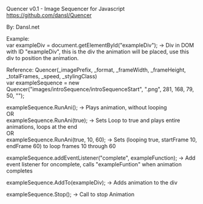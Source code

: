 Quencer v0.1 - Image Sequencer for Javascript  
https://github.com/dansl/Quencer  
  
By: Dansl.net  
  
Example:  
var exampleDiv = document.getElementById("exampleDiv"); -> Div in DOM with ID "exampleDiv", this is the div the animation will be placed, use this div to position the animation.  
  
Reference: Quencer(_imagePrefix, _format, _frameWidth, _frameHeight, _totalFrames, _speed, _stylingClass)  
var exampleSequence = new Quencer("images/introSequence/introSequenceStart", ".png", 281, 168, 79, 50, "");  
  
exampleSequence.RunAni(); -> Plays animation, without looping  
OR  
exampleSequence.RunAni(true); -> Sets Loop to true and plays entire animations, loops at the end  
OR  
exampleSequence.RunAni(true, 10, 60); -> Sets (looping true, startFrame 10, endFrame 60) to loop frames 10 through 60  
  
exampleSequence.addEventListener("complete", exampleFunction); -> Add event listener for oncomplete, calls "exampleFuntion" when animation completes
  
exampleSequence.AddTo(exampleDiv); -> Adds animation to the div
  
exampleSequence.Stop(); -> Call to stop Animation  